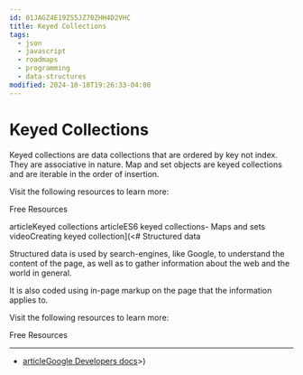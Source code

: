 ```yaml
---
id: 01JAGZ4E19ZS5JZ70ZHH4D2VHC
title: Keyed Collections
tags:
  - json
  - javascript
  - roadmaps
  - programming
  - data-structures
modified: 2024-10-18T19:26:33-04:00
---
```

# Keyed Collections
Keyed collections are data collections that are ordered by key not index. They are associative in nature. Map and set objects are keyed collections and are iterable in the order of insertion.

Visit the following resources to learn more:

Free Resources

articleKeyed collections
articleES6 keyed collections- Maps and sets
videoCreating keyed collection](<# Structured data

Structured data is used by search-engines, like Google, to understand the content of the page, as well as to gather information about the web and the world in general.

It is also coded using in-page markup on the page that the information applies to.

Visit the following resources to learn more:

Free Resources

---

- [articleGoogle Developers docs](https://developers.google.com/search/docs/appearance/structured-data/intro-structured-data)>)